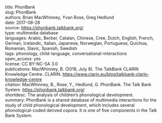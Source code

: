 title: PhonBank  
slug: PhonBank  
authors: Brian MacWhinney, Yvan Rose, Greg Hedlund  
date: 2017-08-28  
source: https://phonbank.talkbank.org/  
type: multimedia database  
languages: Arabic, Berber, Catalan, Chinese, Cree, Dutch, English, French, German, Icelandic, Italian, Japanese, Norwegian, Portuguese, Quichua, Romanian, Slavic, Spanish, Swedish  
tags: phonology, child-language, conversational-interactions  
open_access: yes  
license: CC BY-NC-SA 3.0  
publications: MacWhinney, B. (2019, July 8). The TalkBank CLARIN Knowledge Centre. CLARIN. https://www.clarin.eu/blog/talkbank-clarin-knowledge-centre  
citation: MacWhinney, B., Rose, Y., Hedlund, G. PhonBank. The Talk Bank System. https://phonbank.talkbank.org/  
shortdesc: The analysis of children’s phonological development.  
summary: PhonBank is a shared database of multimedia interactions for the study of child phonological development, which includes several phonological-coded derived copora. It is one of five components in the Talk Bank System.  
